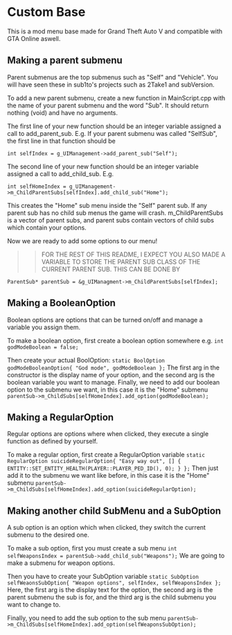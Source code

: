 # Custom Base

This is a mod menu base made for Grand Theft Auto V and compatible with GTA Online aswell.

## Making a parent submenu
Parent submenus are the top submenus such as "Self" and "Vehicle".
You will have seen these in sub1to's projects such as 2Take1 and subVersion.

To add a new parent submenu, create a new function in MainScript.cpp with the name of your parent submenu and the word "Sub".
It should return nothing (void) and have no arguments.

The first line of your new function should be an integer variable assigned a call to add_parent_sub.
E.g. If your parent submenu was called "SelfSub", the first line in that function should be
```
int selfIndex = g_UIManagement->add_parent_sub("Self");
```

The second line of your new function should be an integer variable assigned a call to add_child_sub.
E.g.
```
int selfHomeIndex = g_UIManagement->m_ChildParentSubs[selfIndex].add_child_sub("Home");
```
This creates the "Home" sub menu inside the "Self" parent sub. If any parent sub has no child sub menus the game will crash.
m_ChildParentSubs is a vector of parent subs, and parent subs contain vectors of child subs which contain your options.

Now we are ready to add some options to our menu!

>>FOR THE REST OF THIS README, I EXPECT YOU ALSO MADE A VARIABLE TO STORE THE PARENT SUB CLASS OF THE CURRENT PARENT SUB. THIS CAN BE DONE BY
```
ParentSub* parentSub = &g_UIManagment->m_ChildParentSubs[selfIndex];
```

## Making a BooleanOption
Boolean options are options that can be turned on/off and manage a variable you assign them.

To make a boolean option, first create a boolean option somewhere e.g. ```int godModeBoolean = false;```

Then create your actual BoolOption:
```static BoolOption godModeBooleanOption{ "God mode", godModeBoolean };```
The first arg in the constructor is the display name of your option, and the second arg is the boolean variable you want to manage.
Finally, we need to add our boolean option to the submenu we want, in this case it is the "Home" submenu
```parentSub->m_ChildSubs[selfHomeIndex].add_option(godModeBoolean);```

## Making a RegularOption
Regular options are options where when clicked, they execute a single function as defined by yourself.

To make a regular option, first create a RegularOption variable
```static RegularOption suicideRegularOption{ "Easy way out", [] { ENTITY::SET_ENTITY_HEALTH(PLAYER::PLAYER_PED_ID(), 0); } };```
Then just add it to the submenu we want like before, in this case it is the "Home" submenu
```parentSub->m_ChildSubs[selfHomeIndex].add_option(suicideRegularOption);```

## Making another child SubMenu and a SubOption
A sub option is an option which when clicked, they switch the current submenu to the desired one.

To make a sub option, first you must create a sub menu
```int selfWeaponsIndex = parentSub->add_child_sub("Weapons");```
We are going to make a submenu for weapon options.

Then you have to create your SubOption variable
```static SubOption selfWeaonsSubOption{ "Weapon options", selfIndex, selfWeaponsIndex };```
Here, the first arg is the display text for the option, the second arg is the parent submenu the sub is for, and the third arg is the child submenu you want to change to.

Finally, you need to add the sub option to the sub menu
```parentSub->m_ChildSubs[selfHomeIndex].add_option(selfWeaponsSubOption);```
